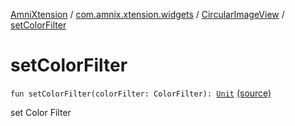 [AmniXtension](../../index.md) / [com.amnix.xtension.widgets](../index.md) / [CircularImageView](index.md) / [setColorFilter](./set-color-filter.md)

# setColorFilter

`fun setColorFilter(colorFilter: ColorFilter): `[`Unit`](https://kotlinlang.org/api/latest/jvm/stdlib/kotlin/-unit/index.html) [(source)](https://github.com/AmniX/AmniXTension/tree/master/AmniXtension/src/main/java/com/amnix/xtension/widgets/CircularImageView.kt#L160)

set Color Filter

